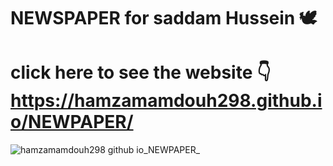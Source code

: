 # NEWSPAPER for saddam Hussein 🕊️
# click here to see the website 👇 https://hamzamamdouh298.github.io/NEWPAPER/
![hamzamamdouh298 github io_NEWPAPER_](https://github.com/user-attachments/assets/ea07bc4c-5416-475d-8c91-02488862a708)
